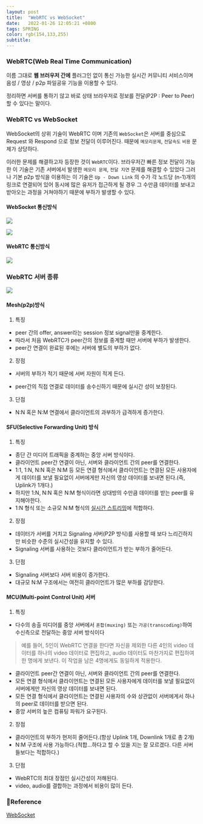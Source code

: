 ```yaml
---
layout: post
title:  "WebRTC vs WebSocket"
date:   2022-01-26 12:05:21 +0800
tags: SPRING
color: rgb(154,133,255)
subtitle:
--- 
```





### WebRTC(Web Real Time Communication)
이름 그대로 **웹 브러우저 간에** 플러그인 없이 통신 가능한 실시간 커뮤니티 서비스이며
음성 / 영상 / p2p 파일공유 기능을 이용할 수 있다.

정리하면 서버를 통하기 않고 바로 상태 브라우저로 정보를 전달(P2P : Peer to Peer)할 수 있다는 말이다.

### WebRTC vs WebSocket

WebSocket의 상위 기술이 WebRTC 이며 기존의 `WebSocket`은 서버를 중심으로 Request 와 Respond 으로 정보 전달이
이루어진다. 때문에 `메모리문제`, `전달속도` `비용` 문제가 상당하다.

이러한 문제를 해결하고자 등장한 것이 `WebRTC`이다.
브라우저간 빠른 정보 전달이 가능한 이 기술은 기존 서버에서 발생한 `메모리 문제`, `전달 지연` 문제를 해결할 수 있었다
그러나 기본 p2p 방식을 이용하는 이 기술은 `Up - Down Link` 의 수가 각 노드당 (n-1)개의 링크로 연결되어 있어
동시에 많은 유저가 접근하게 될 경우 그 수만큼 데이터를 보내고 받아오는 과정을 거쳐야하기 때문에 부하가 발생할 수 있다.


#### WebSocket 통신방식


![](https://www.baeldung.com/wp-content/uploads/2019/12/webrtc-2-1.png)

![](https://www.baeldung.com/wp-content/uploads/2019/12/webrtc-2-2.png)



#### WebRTC 통신방식


![](https://www.baeldung.com/wp-content/uploads/2019/12/webrtc-2-3.png)



### WebRTC 서버 종류
![](https://millo-l.github.io/static/017a91d3df72ed6117dcdb47fab3c810/1c1a4/webrtc-server.png)

#### Mesh(p2p)방식

1. 특징

* peer 간의 offer, answer라는 session 정보 signal만을 중계한다.
* 따라서 처음 WebRTC가 peer간의 정보를 중계할 때만 서버에 부하가 발생한다.
* peer간 연결이 완료된 후에는 서버에 별도의 부하가 없다.

2. 장점

* 서버의 부하가 적기 때문에 서버 자원이 적게 든다.

* peer간의 직접 연결로 데이터를 송수신하기 때문에 실시간 성이 보장된다.

3. 단점

* N:N 혹은 N:M 연결에서 클라이언트의 과부하가 급격하게 증가한다.

####  SFU(Selective Forwarding Unit) 방식

1. 특징

* 종단 간 미디어 트래픽을 중계하는 중앙 서버 방식이다.
* 클라이언트 peer간 연결이 아닌, 서버와 클라이언트 간의 peer를 연결한다.
* 1:1, 1:N, N:N 혹은 N:M 등 모든 연결 형식에서 클라이언트는 연결된 모든 사용자에게 데이터를 보낼 필요없이 서버에게만 자신의 영상 데이터를 보내면 된다.(즉, Uplink가 1개다.)
* 하지만 1:N, N:N 혹은 N:M 형식이라면 상대방의 수만큼 데이터를 받는 peer를 유지해야한다.
* 1:N 형식 또는 소규모 N:M 형식의 <u>실시간 스트리밍</u>에 적합하다.

2. 장점

* 데이터가 서버를 거치고 Signaling 서버(P2P 방식)를 사용할 때 보다 느리긴하지만 비슷한 수준의 실시간성을 유지할 수 있다.
* Signaling 서버를 사용하는 것보다 클라이언트가 받는 부하가 줄어든다.

3. 단점

* Signaling 서버보다 서버 비용이 증가한다.
* 대규모 N:M 구조에서는 여전히 클라이언트가 많은 부하를 감당한다.


#### MCU(Multi-point Control Unit) 서버

1. 특징

* 다수의 송출 미디어를 중앙 서버에서 `혼합(muxing)` 또는 `가공(transcoding)`하여 수신측으로 전달하는 중앙 서버 방식이다
> 예를 들어,
> 5인이 WebRTC 연결을 한다면 자신을 제외한 다른 4인의 video 데이터를 하나의 video 데이터로 편집하고,
> audio 데이터도 마찬가지로 편집하여 한 명에게 보낸다. 이 작업을 남은 4명에게도 동일하게 적용한다.

* 클라이언트 peer간 연결이 아닌, 서버와 클라이언트 간의 peer를 연결한다.
* 모든 연결 형식에서 클라이언트는 연결된 모든 사용자에게 데이터를 보낼 필요없이 서버에게만 자신의 영상 데이터를 보내면 된다.
* 모든 연결 형식에서 클라이언트는 연결된 사용자의 수와 상관없이 서버에게서 하나의 peer로 데이터를 받으면 된다.
* 중앙 서버의 높은 컴퓨팅 파워가 요구된다.

2. 장점

* 클라이언트의 부하가 현저히 줄어든다.(항상 Uplink 1개, Downlink 1개로 총 2개)
* N:M 구조에 사용 가능하다.(적합...하다고 할 수 있을 지는 잘 모르겠다. 다른 서버들보다는 적합하다.)

3. 단점

* WebRTC의 최대 장점인 실시간성이 저해된다.
* video, audio를 결합하는 과정에서 비용이 많이 든다.



### 🧾Reference
[WebSocket](https://millo-l.github.io/WebRTC-%EA%B5%AC%ED%98%84-%EB%B0%A9%EC%8B%9D-Mesh-SFU-MCU/)